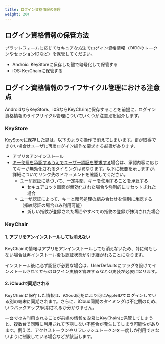 ```yaml
---
title: ログイン資格情報の管理
weight: 200
---
```


## ログイン資格情報の保管方法

プラットフォームに応じてセキュアな方法でログイン資格情報（OIDCのトークンやセッションIDなど）を保管してください。

- Android: KeyStoreに保存した鍵で暗号化して保管する
- iOS: KeyChainに保管する


## ログイン資格情報のライフサイクル管理における注意点

AndroidならKeyStore、iOSならKeyChainに保存することを前提に、ログイン資格情報のライフサイクル管理についていくつか注意点を紹介します。

### KeyStore

KeyStoreに保存した鍵は、以下のような操作で消えてしまいます。鍵が取得できない場合はユーザに再度ログイン操作を要求する必要があります。

- アプリのアンインストール
- [キー使用を承認するうえでユーザー認証を要求する](https://developer.android.com/training/articles/keystore?hl=ja#UserAuthentication)場合は、承認内容に応じてキーが無効化されるタイミングは異なります。以下に概要を示しますが、詳細についてリンク先のドキュメントを確認してください。
  - ユーザ認証に基づいて、一定期間、キーを使用することを承認する
    - セキュアロック画面が無効化された場合や強制的にリセットされた場合
  - ユーザ認証によって、キーと暗号処理の組み合わせを個別に承認する（指紋認証の場合のみ利用可能）
    - 新しい指紋が登録された場合やすべての指紋の登録が抹消された場合

### KeyChain

#### 1. アプリをアンインストールしても消えない

KeyChainの情報はアプリをアンインストールしても消えないため、特に何もしない場合は再インストール後も認証状態が引き継がれることになります。

インストール後に必ず認証が必要な場合は、UserDefaultsにフラグを設けてインストールされてからのログイン実績を管理するなどの実装が必要になります。

#### 2. iCloudで同期される

KeyChainに保存した情報は、iCloud同期により同じAppleIDでログインしている別の端末に同期されます。さらに、iCloud同期のタイミングは不定期のため、いつバックアップ/同期されるか分かりません。

一台でのみ利用されることが前提の情報を安易にKeyChainに保管してしまうと、複数台で同時に利用されて予期しない不整合が発生してしまう可能性があります。例えば、アクセストークンやリフレッシュトークンを一度しか利用できないように制限している場合などが該当します。
